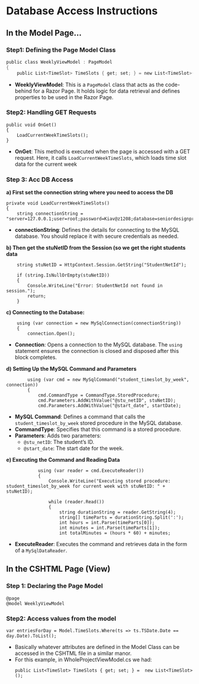 ﻿# Database Access Instructions 

## In the Model Page...

### Step1: Defining the Page Model Class
```c
public class WeeklyViewModel : PageModel
{
    public List<TimeSlot> TimeSlots { get; set; } = new List<TimeSlot>();
```

-   **WeeklyViewModel**: This is a `PageModel` class that acts as the code-behind for a Razor Page. It holds logic for data retrieval and defines properties to be used in the Razor Page.

### Step2: Handling GET Requests
```
public void OnGet()
{
    LoadCurrentWeekTimeSlots();
}
```

- **OnGet**: This method is executed when the page is accessed with a GET request. Here, it calls `LoadCurrentWeekTimeSlots`, which loads time slot data for the current week

### Step 3: Acc DB Access

**a) First set the connection string where you need to access the DB**
```
private void LoadCurrentWeekTimeSlots()
{
    string connectionString = "server=127.0.0.1;user=root;password=Kiav@z1208;database=seniordesignproject;";

```
-   **connectionString**: Defines the details for connecting to the MySQL database. You should replace it with secure credentials as needed.

**b) Then get the stuNetID from the Session (so we get the right students data**
```
    string stuNetID = HttpContext.Session.GetString("StudentNetId");

    if (string.IsNullOrEmpty(stuNetID))
    {
        Console.WriteLine("Error: StudentNetId not found in session.");
        return;
    }

```

**c) Connecting to the Database:**
``` 
    using (var connection = new MySqlConnection(connectionString))
    {
        connection.Open();
```

- **Connection**: Opens a connection to the MySQL database. The `using` statement ensures the connection is closed and disposed after this block completes.

**d)  Setting Up the MySQL Command and Parameters**

```
        using (var cmd = new MySqlCommand("student_timeslot_by_week", connection))
        {
            cmd.CommandType = CommandType.StoredProcedure;
            cmd.Parameters.AddWithValue("@stu_netID", stuNetID);
            cmd.Parameters.AddWithValue("@start_date", startDate);
```

-   **MySQL Command**: Defines a command that calls the `student_timeslot_by_week` stored procedure in the MySQL database.
-   **CommandType**: Specifies that this command is a stored procedure.
-   **Parameters**: Adds two parameters:
    -   `@stu_netID`: The student’s ID.
    -   `@start_date`: The start date for the week.

**e) Executing the Command and Reading Data**
```
            using (var reader = cmd.ExecuteReader())
            {
                Console.WriteLine("Executing stored procedure: student_timeslot_by_week for current week with stuNetID: " + stuNetID);

                while (reader.Read())
                {
                    string durationString = reader.GetString(4);
                    string[] timeParts = durationString.Split(':');
                    int hours = int.Parse(timeParts[0]);
                    int minutes = int.Parse(timeParts[1]);
                    int totalMinutes = (hours * 60) + minutes;

```
- **ExecuteReader**: Executes the command and retrieves data in the form of a `MySqlDataReader`.


## In the CSHTML Page (View)

### Step 1: Declaring the Page Model
```
@page
@model WeeklyViewModel

```

###  Step2: Access values from the model
```
var entriesForDay = Model.TimeSlots.Where(ts => ts.TSDate.Date == day.Date).ToList();
```
- Basically whatever attributes are defined in the Model Class can be accessed in the CSHTML file in a similar manor. 
- For this example, in WholeProjectViewModel.cs we had:
	```
	public List<TimeSlot> TimeSlots { get; set; } =  new List<TimeSlot>(); 
	``` 



